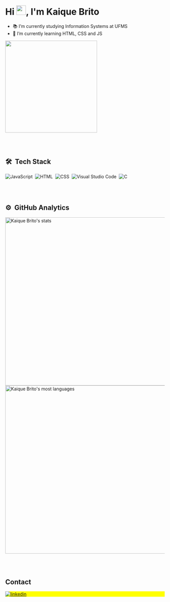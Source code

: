 
<h1 align="left">Hi <img src="https://raw.githubusercontent.com/kaueMarques/kaueMarques/master/hi.gif" height="30px">, I'm Kaique Brito</h1>

- 📚 I’m currently studying Information Systems at UFMS
- 🌱 I’m currently learning HTML, CSS and JS

<img height="290em" src="programmer.gif"/>

<br><br>


## 🛠 &nbsp;Tech Stack

![JavaScript](https://img.shields.io/badge/-JavaScript-05122A?style=flat&logo=javascript)&nbsp;
![HTML](https://img.shields.io/badge/-HTML-05122A?style=flat&logo=HTML5)&nbsp;
![CSS](https://img.shields.io/badge/-CSS-05122A?style=flat&logo=CSS3&logoColor=1572B6)&nbsp;
![Visual Studio Code](https://img.shields.io/badge/-Visual%20Studio%20Code-05122A?style=flat&logo=visual-studio-code&logoColor=007ACC)&nbsp;
![C](https://img.shields.io/badge/-C-05122A?style=flat&logo=C)&nbsp;

<br><br>

## ⚙️ &nbsp;GitHub Analytics

<p align="left">
<img width="530em" src="https://github-readme-stats.vercel.app/api?username=KaiBrito&show_icons=true&theme=vision-friendly-dark" alt="Kaique Brito's stats"/>
<img width="530em" src="https://github-readme-stats.vercel.app/api/top-langs/?username=KaiBrito&layout=compact&theme=vision-friendly-dark" alt="Kaique Brito's most languages"/>
</p>

<br><br>

## Contact

<p align="left" style="background:yellow">
<a href="https://www.linkedin.com/in/kaique-brito-b45609236/" target="_blank">
  <img align="center" src="https://img.shields.io/badge/-Kaique Brito-05122A?style=flat&logo=linkedin" alt="linkedin"/>
</a>
</p>